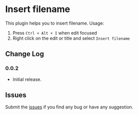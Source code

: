 # Insert filename

This plugin helps you to insert filename.
Usage:

1. Press ``Ctrl + Alt + I`` when edit focused
2. Right click on the edit or title and select ``Insert filename``

## Change Log

### 0.0.2

* Initial release.

## Issues

Submit the [issues](https://github.com/kaffa/vscode-insert-filename/issues) if you find any bug or have any suggestion.
